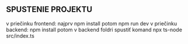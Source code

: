 ## SPUSTENIE PROJEKTU

v priečinku frontend: najprv npm install potom npm run dev
v priečinku backend: npm install potom v backend foldri spustiť komand npx ts-node src/index.ts
